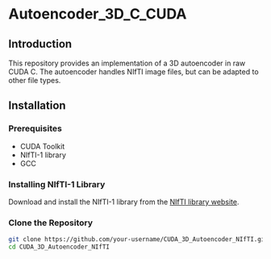 # Autoencoder_3D_C_CUDA
## Introduction

This repository provides an implementation of a 3D autoencoder in raw CUDA  C. The autoencoder handles NIfTI image files, but can be adapted to other file types.

## Installation

### Prerequisites

- CUDA Toolkit
- NIfTI-1 library
- GCC

### Installing NIfTI-1 Library

Download and install the NIfTI-1 library from the [NIfTI library website](https://nifti.nimh.nih.gov/nifti-1).

### Clone the Repository

```sh
git clone https://github.com/your-username/CUDA_3D_Autoencoder_NIfTI.git
cd CUDA_3D_Autoencoder_NIfTI
